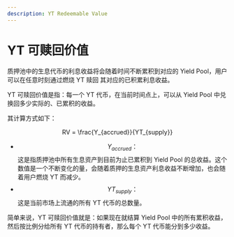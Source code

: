 ```yaml
---
description: YT Redeemable Value
---
```


# YT 可赎回价值

质押池中的生息代币的利息收益将会随着时间不断累积到对应的 Yield Pool，用户可以在任意时刻通过燃烧 YT 赎回 其对应的已积累利息收益。

YT 可赎回价值是指：每一个 YT 代币，在当前时间点上，可以从 Yield Pool 中兑换回多少实际的、已累积的收益。

其计算方式如下：

<p align="center"><span class="math">RV = \frac{Y_{accrued}}{YT_{supply}}</span></p>

* $$Y_{accrued}：$$这是指质押池中所有生息资产到目前为止已累积到 Yield Pool 的总收益。这个数值是一个不断变化的量，会随着质押的生息资产利息收益不断增加，也会随着用户燃烧 YT 而减少。
* $$YT_{supply}：$$这是当前市场上流通的所有 YT 代币的总数量。

简单来说，YT 可赎回价值就是：如果现在就结算 Yield Pool 中的所有累积收益，然后按比例分给所有 YT 代币的持有者，那么每个 YT 代币能分到多少收益。
